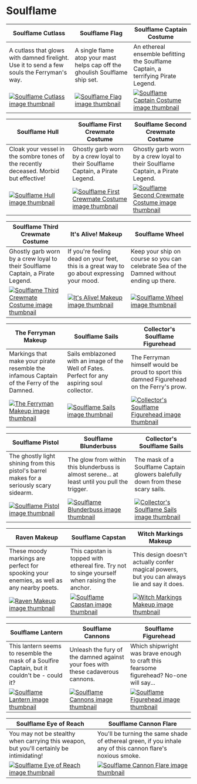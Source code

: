 # Soulflame

| Soulflame Cutlass | Soulflame Flag | Soulflame Captain Costume |
| ----------------- | -------------- | ------------------------- |
| A cutlass that glows with damned firelight. Use it to send a few souls the Ferryman's way. | A single flame atop your mast helps cap off the ghoulish Soulflame ship set. | An ethereal ensemble befitting the Soulflame Captain, a terrifying Pirate Legend. |
| [![Soulflame Cutlass image thumbnail](https://seaofthieves.wiki.gg/images/f/f9/Soulflame_Cutlass.png)](https://seaofthieves.wiki.gg/wiki/Soulflame_Cutlass) | [![Soulflame Flag image thumbnail](https://seaofthieves.wiki.gg/images/a/af/Soulflame_Flag.png)](https://seaofthieves.wiki.gg/wiki/Soulflame_Flag) | [![Soulflame Captain Costume image thumbnail](https://seaofthieves.wiki.gg/images/b/b3/Soulflame_Captain_Costume.png)](https://seaofthieves.wiki.gg/wiki/Soulflame_Captain_Costume) |

| Soulflame Hull | Soulflame First Crewmate Costume | Soulflame Second Crewmate Costume |
| -------------- | -------------------------------- | --------------------------------- |
| Cloak your vessel in the sombre tones of the recently deceased. Morbid but effective! | Ghostly garb worn by a crew loyal to their Soulflame Captain, a Pirate Legend. | Ghostly garb worn by a crew loyal to their Soulflame Captain, a Pirate Legend. |
| [![Soulflame Hull image thumbnail](https://seaofthieves.wiki.gg/images/6/61/Soulflame_Hull.png)](https://seaofthieves.wiki.gg/wiki/Soulflame_Hull) | [![Soulflame First Crewmate Costume image thumbnail](https://seaofthieves.wiki.gg/images/9/94/Soulflame_First_Crewmate_Costume.png)](https://seaofthieves.wiki.gg/wiki/Soulflame_First_Crewmate_Costume) | [![Soulflame Second Crewmate Costume image thumbnail](https://seaofthieves.wiki.gg/images/f/fe/Soulflame_Second_Crewmate_Costume.png)](https://seaofthieves.wiki.gg/wiki/Soulflame_Second_Crewmate_Costume) |

| Soulflame Third Crewmate Costume | It's Alive! Makeup | Soulflame Wheel |
| -------------------------------- | ------------------ | --------------- |
| Ghostly garb worn by a crew loyal to their Soulflame Captain, a Pirate Legend. | If you're feeling dead on your feet, this is a great way to go about expressing your mood. | Keep your ship on course so you can celebrate Sea of the Damned without ending up there. |
| [![Soulflame Third Crewmate Costume image thumbnail](https://seaofthieves.wiki.gg/images/9/9f/Soulflame_Third_Crewmate_Costume.png)](https://seaofthieves.wiki.gg/wiki/Soulflame_Third_Crewmate_Costume) | [![It's Alive! Makeup image thumbnail](https://seaofthieves.wiki.gg/images/d/d8/It%27s_Alive%21_Makeup.png)](https://seaofthieves.wiki.gg/wiki/It's_Alive!_Makeup) | [![Soulflame Wheel image thumbnail](https://seaofthieves.wiki.gg/images/e/ec/Soulflame_Wheel.png)](https://seaofthieves.wiki.gg/wiki/Soulflame_Wheel) |

| The Ferryman Makeup | Soulflame Sails | Collector's Soulflame Figurehead |
| ------------------- | --------------- | -------------------------------- |
| Markings that make your pirate resemble the infamous Captain of the Ferry of the Damned. | Sails emblazoned with an image of the Well of Fates. Perfect for any aspiring soul collector. | The Ferryman himself would be proud to sport this damned Figurehead on the Ferry's prow. |
| [![The Ferryman Makeup image thumbnail](https://seaofthieves.wiki.gg/images/e/e6/The_Ferryman_Makeup.png)](https://seaofthieves.wiki.gg/wiki/The_Ferryman_Makeup) | [![Soulflame Sails image thumbnail](https://seaofthieves.wiki.gg/images/c/c5/Soulflame_Sails.png)](https://seaofthieves.wiki.gg/wiki/Soulflame_Sails) | [![Collector's Soulflame Figurehead image thumbnail](https://seaofthieves.wiki.gg/images/4/42/Collector%27s_Soulflame_Figurehead.png)](https://seaofthieves.wiki.gg/wiki/Collector's_Soulflame_Figurehead) |

| Soulflame Pistol | Soulflame Blunderbuss | Collector's Soulflame Sails |
| ---------------- | --------------------- | --------------------------- |
| The ghostly light shining from this pistol's barrel makes for a seriously scary sidearm. | The glow from within this blunderbuss is almost serene... at least until you pull the trigger. | The mask of a Soulflame Captain glowers balefully down from these scary sails. |
| [![Soulflame Pistol image thumbnail](https://seaofthieves.wiki.gg/images/f/f1/Soulflame_Pistol.png)](https://seaofthieves.wiki.gg/wiki/Soulflame_Pistol) | [![Soulflame Blunderbuss image thumbnail](https://seaofthieves.wiki.gg/images/0/08/Soulflame_Blunderbuss.png)](https://seaofthieves.wiki.gg/wiki/Soulflame_Blunderbuss) | [![Collector's Soulflame Sails image thumbnail](https://seaofthieves.wiki.gg/images/c/c7/Collector%27s_Soulflame_Sails.png)](https://seaofthieves.wiki.gg/wiki/Collector's_Soulflame_Sails) |

| Raven Makeup | Soulflame Capstan | Witch Markings Makeup |
| ------------ | ----------------- | --------------------- |
| These moody markings are perfect for spooking your enemies, as well as any nearby poets. | This capstan is topped with ethereal fire. Try not to singe yourself when raising the anchor. | This design doesn't actually confer magical powers, but you can always lie and say it does. |
| [![Raven Makeup image thumbnail](https://seaofthieves.wiki.gg/images/9/96/Raven_Makeup.png)](https://seaofthieves.wiki.gg/wiki/Raven_Makeup) | [![Soulflame Capstan image thumbnail](https://seaofthieves.wiki.gg/images/b/be/Soulflame_Capstan.png)](https://seaofthieves.wiki.gg/wiki/Soulflame_Capstan) | [![Witch Markings Makeup image thumbnail](https://seaofthieves.wiki.gg/images/8/8c/Witch_Markings_Makeup.png)](https://seaofthieves.wiki.gg/wiki/Witch_Markings_Makeup) |

| Soulflame Lantern | Soulflame Cannons | Soulflame Figurehead |
| ----------------- | ----------------- | -------------------- |
| This lantern seems to resemble the mask of a Soulfire Captain, but it couldn't be - could it? | Unleash the fury of the damned against your foes with these cadaverous cannons. | Which shipwright was brave enough to craft this fearsome figurehead? No-one will say... |
| [![Soulflame Lantern image thumbnail](https://seaofthieves.wiki.gg/images/3/3e/Soulflame_Lantern.png)](https://seaofthieves.wiki.gg/wiki/Soulflame_Lantern) | [![Soulflame Cannons image thumbnail](https://seaofthieves.wiki.gg/images/3/37/Soulflame_Cannons.png)](https://seaofthieves.wiki.gg/wiki/Soulflame_Cannons) | [![Soulflame Figurehead image thumbnail](https://seaofthieves.wiki.gg/images/8/84/Soulflame_Figurehead.png)](https://seaofthieves.wiki.gg/wiki/Soulflame_Figurehead) |

| Soulflame Eye of Reach | Soulflame Cannon Flare |
| ---------------------- | ---------------------- |
| You may not be stealthy when carrying this weapon, but you'll certainly be intimidating! | You'll be turning the same shade of ethereal green, if you inhale any of this cannon flare's noxious smoke. |
| [![Soulflame Eye of Reach image thumbnail](https://seaofthieves.wiki.gg/images/2/2c/Soulflame_Eye_of_Reach.png)](https://seaofthieves.wiki.gg/wiki/Soulflame_Eye_of_Reach) | [![Soulflame Cannon Flare image thumbnail](https://seaofthieves.wiki.gg/images/6/61/Soulflame_Cannon_Flare.png)](https://seaofthieves.wiki.gg/wiki/Soulflame_Cannon_Flare) |
